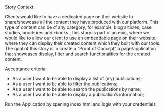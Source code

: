 Story
Context

Clients would like to have a dedicated page on their website to share/showcase all the content they have produced with our platform. This type of content can be of any category, for example: blog articles, case studies, brochures and ebooks.
This story is part of an epic, where we would like to allow our client to use an embeddable page on their website, where they can display their created content which they built with our tools.  
The goal of this story is to create a “Proof of Concept” a page/application that showcases display, filter and search functionalities for the created content.

Acceptance criteria:

- As a user I want to be able to display a list of (my) publications;
- As a user I want to be able to filter the publications;
- As a user I want to be able to search the publications by name;
- As a user I want to be able to display a publication’s information;

Run the Application by opening index.html and login with your credentials

